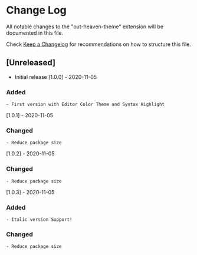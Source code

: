 # Change Log

All notable changes to the "out-heaven-theme" extension will be documented in this file.

Check [Keep a Changelog](http://keepachangelog.com/) for recommendations on how to structure this file.

## [Unreleased]

- Initial release
[1.0.0] - 2020-11-05
### Added
    - First version with Editor Color Theme and Syntax Highlight

[1.0.1] - 2020-11-05
### Changed
    - Reduce package size

[1.0.2] - 2020-11-05
### Changed
    - Reduce package size

[1.0.3] - 2020-11-05
### Added
    - Italic version Support!

### Changed
    - Reduce package size